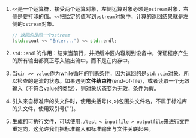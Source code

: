 1. `<<`是一个运算符，接受两个运算对象，左侧运算对象必须是`ostream`对象，右侧是要打印的值。`<<`把给定的值写到`ostream`对象中，计算的返回结果就是左侧的`ostream`对象。

    ```cpp
   // 返回的是同一个ostream
   (std::cout << "Enter...") << std::endl;
   ```
2. `std::endl`的作用：结束当前行，并把缓冲区内容刷到设备中，保证程序产生的所有输出都真正写入输出流中，而不是在内存中。
3. 当`cin >> value`作为while循环的判断条件，因为返回的是`std::cin`对象，所以检查的是流的状态。如果遇到**文件结束符**(end-of-file)，或者读取一个无效输入（不符合value的类型），则对象状态变为无效，条件为假。
4. 引入来自标准库的头文件时，使用尖括号(<,>)包围头文件名，不属于标准库的头文件，使用双引号("")。
5. 生成的可执行文件，可以使用`./test < inputfile > outputfile`来进行文件重定向，这允许我们把标准输入和标准输出与文件关联起来。